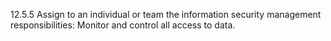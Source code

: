 12.5.5 Assign to an individual or team the information security management responsibilities: Monitor and control all access to data. 